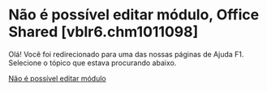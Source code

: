 
# Não é possível editar módulo, Office Shared [vblr6.chm1011098]

Olá! Você foi redirecionado para uma das nossas páginas de Ajuda F1. Selecione o tópico que estava procurando abaixo.

[Não é possível editar módulo](http://msdn.microsoft.com/library/2bc1a207-1f97-d187-72c2-a795a217b9f2%28Office.15%29.aspx)
